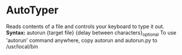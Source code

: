 # AutoTyper
Reads contents of a file and controls your keyboard to type it out.  
**Syntax:** autorun {target file} {delay between characters}<sub>optional</sub>
To use 'autorun' command anywhere, copy autorun and autorun.py to /usr/local/bin

